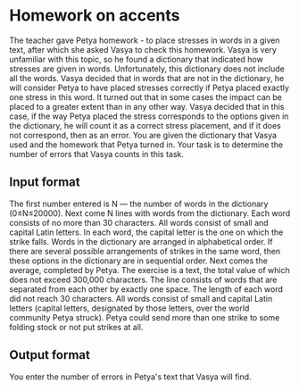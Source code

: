 # Homework on accents
The teacher gave Petya homework - to place stresses in 
words in a given text, after which she asked Vasya to 
check this homework. Vasya is very unfamiliar with this 
topic, so he found a dictionary that indicated how 
stresses are given in words. Unfortunately, this 
dictionary does not include all the words. Vasya 
decided that in words that are not in the dictionary, 
he will consider Petya to have placed stresses 
correctly if Petya placed exactly one stress in this 
word. It turned out that in some cases the impact can 
be placed to a greater extent than in any other way. 
Vasya decided that in this case, if the way Petya 
placed the stress corresponds to the options given in 
the dictionary, he will count it as a correct stress 
placement, and if it does not correspond, then as an 
error. You are given the dictionary that Vasya used and 
the homework that Petya turned in. Your task is to 
determine the number of errors that Vasya counts in 
this task.

## Input format 
The first number entered is N — the number of words in 
the dictionary (0≤N≤20000). Next come N lines with 
words from the dictionary. Each word consists of no 
more than 30 characters. All words consist of small and 
capital Latin letters. In each word, the capital letter 
is the one on which the strike falls. Words in the 
dictionary are arranged in alphabetical order. If there 
are several possible arrangements of strikes in the 
same word, then these options in the dictionary are in 
sequential order. Next comes the average, completed by 
Petya. The exercise is a text, the total value of which 
does not exceed 300,000 characters. The line consists 
of words that are separated from each other by exactly 
one space. The length of each word did not reach 30 
characters. All words consist of small and capital 
Latin letters (capital letters, designated by those 
letters, over the world community Petya struck). Petya 
could send more than one strike to some folding stock 
or not put strikes at all. 

## Output format 
You enter the
number of errors in Petya's text that Vasya will find.

